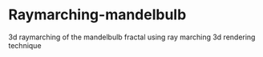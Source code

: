# Raymarching-mandelbulb
3d raymarching of the mandelbulb fractal using ray marching 3d rendering technique
